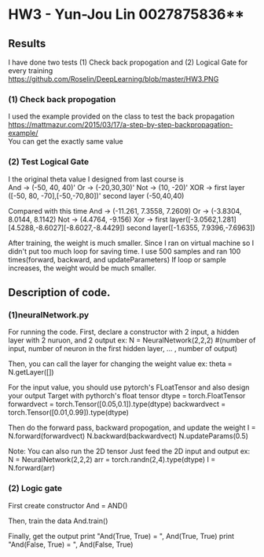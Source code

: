 # HW3 - Yun-Jou Lin 0027875836** 

## Results
I have done two tests (1) Check back propogation and (2) Logical Gate for every training
https://github.com/Roselin/DeepLearning/blob/master/HW3.PNG

### (1) Check back propogation

I used the example provided on the class to test the back propagation  
https://mattmazur.com/2015/03/17/a-step-by-step-backpropagation-example/  
You can get the exactly same value  

### (2) Test Logical Gate

I the original theta value I designed from last course is  
And -> (-50, 40, 40)'
Or ->  (-20,30,30)'
Not -> (10, -20)'
XOR -> first layer ([-50, 80, -70],[-50,-70,80])'
       second layer (-50,40,40)

Compared with this time 
And -> (-11.261, 7.3558, 7.2609)
Or -> (-3.8304, 8.0144, 8.1142)
Not -> (4.4764, -9.156)
Xor -> first layer([-3.0562,1.281][4.5288,-8.6027][-8.6027,-8.4429])
       second layer([-1.6355, 7.9396,-7.6963])
	   
After training, the weight is much smaller. Since I ran on virtual machine so I didn't put too much loop for saving time.
I use 500 samples and ran 100 times(forward, backward, and updateParameters) 
If loop or sample increases, the weight would be much smaller.


## Description of code.

### (1)neuralNetwork.py
For running the code.
First, declare a constructor with 2 input, a hidden layer with 2 nuruon, and 2 output
ex: N = NeuralNetwork(2,2,2) #(number of input, number of neuron in the first hidden layer, ... , number of output)

Then, you can call the layer for changing the weight value
ex: theta = N.getLayer([])

For the input value, you should use pytorch's FLoatTensor and also design your output Target with pythorch's float tensor
dtype = torch.FloatTensor
forwardvect = torch.Tensor([0.05,0.1]).type(dtype)
backwardvect = torch.Tensor([0.01,0.99]).type(dtype)

Then do the forward pass, backward propogation, and update the weight
I = N.forward(forwardvect)
N.backward(backwardvect)
N.updateParams(0.5)

Note:
You can also run the 2D tensor
Just feed the 2D input and output
ex: N = NeuralNetwork(2,2,2)
arr = torch.randn(2,4).type(dtype)
I = N.forward(arr)

### (2) Logic gate
First create constructor
And = AND()

Then, train the data
And.train()

Finally, get the output
print "And(True, True) = ", And(True, True)
print "And(False, True) = ", And(False, True)











